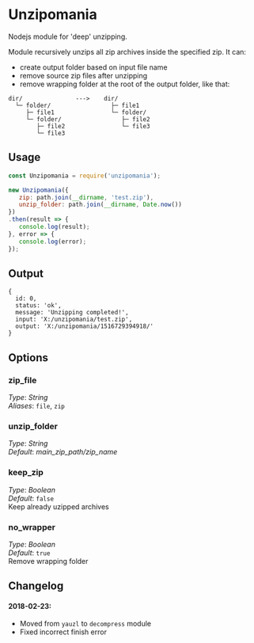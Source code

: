 # Unzipomania
Nodejs module for 'deep' unzipping.


Module recursively unzips all zip archives inside the specified zip. It can:
- create output folder based on input file name
- remove source zip files after unzipping
- remove wrapping folder at the root of the output folder, like that:
```
dir/               --->    dir/
  └─ folder/                 ├─ file1
     ├─ file1                └─ folder/
     └─ folder/                 ├─ file2
        ├─ file2                └─ file3
        └─ file3                        
```


## Usage
```javascript
const Unzipomania = require('unzipomania');

new Unzipomania({
   zip: path.join(__dirname, 'test.zip'), 
   unzip_folder: path.join(__dirname, Date.now())
})
.then(result => {
   console.log(result);
}, error => {
   console.log(error);
});
```


## Output
```
{ 
  id: 0,
  status: 'ok',
  message: 'Unzipping completed!',
  input: 'X:/unzipomania/test.zip',
  output: 'X:/unzipomania/1516729394918/' 
}
```


## Options

### zip_file 
*Type*: *String*<br>
*Aliases*: `file`, `zip` 


### unzip_folder 
*Type*: *String*<br>
*Default*: *main_zip_path/zip_name* 


### keep_zip 
*Type*: *Boolean*<br>
*Default*: `false`<br>
Keep already uzipped archives 


### no_wrapper 
*Type*: *Boolean*<br>
*Default*: `true`<br>
Remove wrapping folder 




## Changelog 
#### 2018-02-23:
- Moved from `yauzl` to `decompress` module 
- Fixed incorrect finish error


